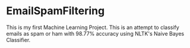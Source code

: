 # EmailSpamFiltering
This is my first Machine Learning Project. This is an attempt to classify emails as spam or ham with 98.77% accuracy using NLTK's Naive Bayes Classifier. 
